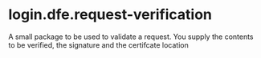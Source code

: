 # login.dfe.request-verification

A small package to be used to validate a request. You supply the contents to be verified, the signature and the certifcate location
